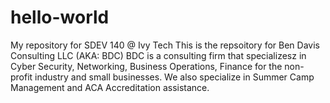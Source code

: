 # hello-world
My repository for SDEV 140 @ Ivy Tech
This is the repsoitory for Ben Davis Consulting LLC (AKA: BDC)
BDC is a consulting firm that specializesz in Cyber Security, Networking, Business Operations, Finance for the non-profit industry and small businesses.  We also specialize in Summer Camp Management and ACA Accreditation assistance.
